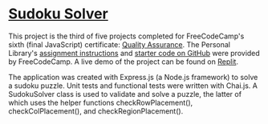 # [Sudoku Solver](https://www.freecodecamp.org/learn/quality-assurance/quality-assurance-projects/sudoku-solver)

This project is the third of five projects completed for FreeCodeCamp's sixth (final JavaScript) certificate: [Quality Assurance](https://www.freecodecamp.org/learn/quality-assurance/). The Personal Library's [assignment instructions](https://www.freecodecamp.org/learn/quality-assurance/quality-assurance-projects/sudoku-solver) and [starter code on GitHub](https://github.com/freeCodeCamp/boilerplate-sudoku-solver) were provided by FreeCodeCamp. A live demo of the project can be found on [Replit](https://replit.com/@john-albright/sudoku-solver-free-code-camp).

The application was created with Express.js (a Node.js framework) to solve a sudoku puzzle. Unit tests and functional tests were written with Chai.js. A SudokuSolver class is used to validate and solve a puzzle, the latter of which uses the helper functions checkRowPlacement(), checkColPlacement(), and checkRegionPlacement(). 